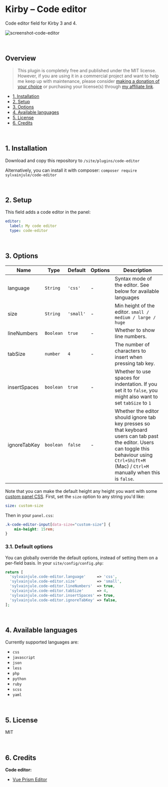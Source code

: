 # Kirby – Code editor

Code editor field for Kirby 3 and 4.

![screenshot-code-editor](https://user-images.githubusercontent.com/14079751/109679014-7b043800-7b7b-11eb-8c4e-2ae25da8288d.png)

<br/>

## Overview

> This plugin is completely free and published under the MIT license. However, if you are using it in a commercial project and want to help me keep up with maintenance, please consider [making a donation of your choice](https://paypal.me/sylvainjl) or purchasing your license(s) through [my affiliate link](https://a.paddle.com/v2/click/1129/36369?link=1170).

- [1. Installation](#1-installation)
- [2. Setup](#2-setup)
- [3. Options](#3-options)
- [4. Available languages](#4-available-languages)
- [5. License](#5-license)
- [6. Credits](#6-credits)

<br/>

## 1. Installation

Download and copy this repository to ```/site/plugins/code-editor```

Alternatively, you can install it with composer: ```composer require sylvainjule/code-editor```

<br/>

## 2. Setup

This field adds a code editor in the panel:

```yaml
editor:
  label: My code editor
  type: code-editor
```

<br/>

## 3. Options

| Name                 | Type               | Default | Options | Description                                                                                                                                                  |
| -------------------- | ------------------ | ------- | ------- | ------------------------------------------------------------------------------------------------------------------------------------------------------------ |
| language          | `String`          | `'css'` | -       | Syntax mode of the editor. See below for available languages                                                                                                                           |
| size          | `String`          | `'small'` | -       | Min height of the editor. `small / medium / large / huge` |
| lineNumbers          | `Boolean`          | `true` | -       | Whether to show line numbers.                                                                                                                                |
| tabSize              | `number`           | `4`       | -       | The number of characters to insert when pressing tab key.                                                                            |
| insertSpaces              | `boolean`           | `true`       | -       | Whether to use spaces for indentation. If you set it to `false`, you might also want to set `tabSize` to `1` |
| ignoreTabKey              | `boolean`           | `false`       | -       | Whether the editor should ignore tab key presses so that keyboard users can tab past the editor. Users can toggle this behaviour using `Ctrl+Shift+M` (Mac) / `Ctrl+M` manually when this is `false`.  |


Note that you can make the default height any height you want with some [custom panel CSS](https://getkirby.com/docs/reference/system/options/panel#custom-panel-css). First, set the `size` option to any string you'd like:

```yaml
size: custom-size
```

Then in your `panel.css`:

```css
.k-code-editor-input[data-size="custom-size"] {
    min-height: 15rem;
}
```

### 3.1. Default options

You can globally override the default options, instead of setting them on a per-field basis. In your `site/config/config.php`:

```php
return [
  'sylvainjule.code-editor.language'     => 'css',
  'sylvainjule.code-editor.size'         => 'small',
  'sylvainjule.code-editor.lineNumbers'  => true,
  'sylvainjule.code-editor.tabSize'      => 4,
  'sylvainjule.code-editor.insertSpaces' => true,
  'sylvainjule.code-editor.ignoreTabKey' => false,
];
```

<br/>

## 4. Available languages

Currently supported languages are:

* `css`
* `javascript`
* `json`
* `less`
* `php`
* `python`
* `ruby`
* `scss`
* `yaml`

<br/>

## 5. License

MIT

<br/>

## 6. Credits

**Code editor:**

- [Vue Prism Editor](https://github.com/koca/vue-prism-editor)
